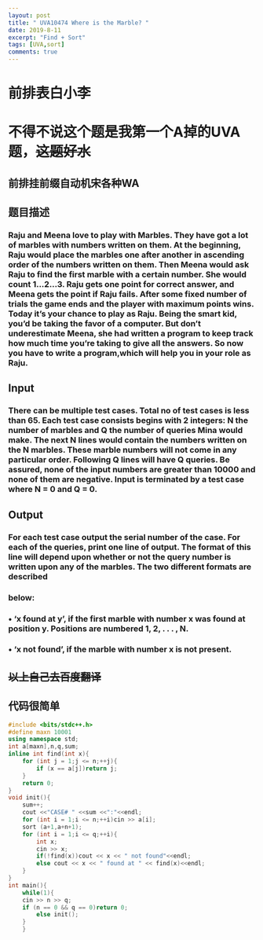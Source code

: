 ```yaml
---
layout: post
title: " UVA10474 Where is the Marble? "
date: 2019-8-11
excerpt: "Find + Sort"
tags: [UVA,sort]
comments: true
---
```


# 前排表白小李

# 不得不说这个题是我第一个A掉的UVA题，~~这题好水~~

## 前排挂前缀自动机宋各种WA

## 题目描述

### Raju and Meena love to play with Marbles. They have got a lot of marbles with numbers written on them. At the beginning, Raju would place the marbles one after another in ascending order of the numbers written on them. Then Meena would ask Raju to find the first marble with a certain number. She would count 1...2...3. Raju gets one point for correct answer, and Meena gets the point if Raju fails. After some fixed number of trials the game ends and the player with maximum points wins. Today it’s your chance to play as Raju. Being the smart kid, you’d be taking the favor of a computer. But don’t underestimate Meena, she had written a program to keep track how much time you’re taking to give all the answers. So now you have to write a program,which will help you in your role as Raju.

## Input

### There can be multiple test cases. Total no of test cases is less than 65. Each test case consists begins with 2 integers: N the number of marbles and Q the number of queries Mina would make. The next N lines would contain the numbers written on the N marbles. These marble numbers will not come in any particular order. Following Q lines will have Q queries. Be assured, none of the input numbers are greater than 10000 and none of them are negative. Input is terminated by a test case where N = 0 and Q = 0.

## Output
### For each test case output the serial number of the case. For each of the queries, print one line of output. The format of this line will depend upon whether or not the query number is written upon any of the marbles. The two different formats are described 

### below:

### • ‘x found at y’, if the first marble with number x was found at position y. Positions are numbered 1, 2, . . . , N.

### • ‘x not found’, if the marble with number x is not present.

## ~~以上自己去百度翻译~~

## 代码很简单
```cpp
#include <bits/stdc++.h>
#define maxn 10001
using namespace std;
int a[maxn],n,q,sum;
inline int find(int x){
	for (int j = 1;j <= n;++j){
		if (x == a[j])return j;
	}
	return 0;
}
void init(){
	sum++;
	cout <<"CASE# " <<sum <<":"<<endl;
	for (int i = 1;i <= n;++i)cin >> a[i];
	sort (a+1,a+n+1);
	for (int i = 1;i <= q;++i){
		int x;
		cin >> x;
		if(!find(x))cout << x << " not found"<<endl;
		else cout << x << " found at " << find(x)<<endl;
	}
}
int main(){
	while(1){
	cin >> n >> q;
	if (n == 0 && q == 0)return 0;
	    else init();
	}	
	}
```
